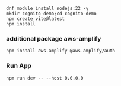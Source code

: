 ```
dnf module install nodejs:22 -y
mkdir cognito-demo;cd cognito-demo
npm create vite@latest
npm install
```
### additional package aws-amplify
```
npm install aws-amplify @aws-amplify/auth
```
###  Run App 
```
npm run dev -- --host 0.0.0.0
```
